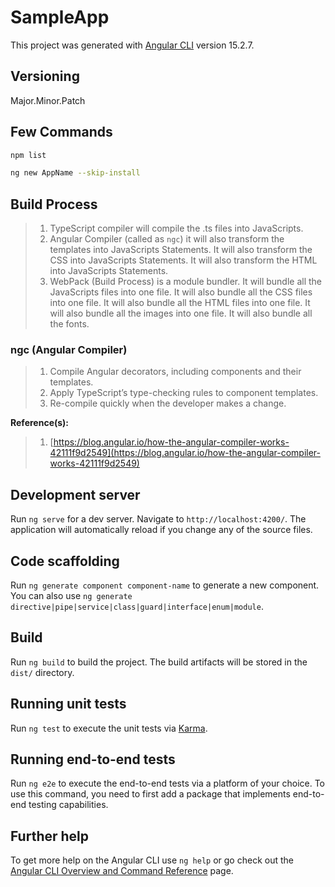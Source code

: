 # SampleApp

This project was generated with [Angular CLI](https://github.com/angular/angular-cli) version 15.2.7.

## Versioning

Major.Minor.Patch

## Few Commands

```bash
npm list

ng new AppName --skip-install
```

## Build Process

> 1. TypeScript compiler will compile the .ts files into JavaScripts.
> 1. Angular Compiler (called as `ngc`) it will also transform the templates into JavaScripts Statements. It will also transform the CSS into JavaScripts Statements. It will also transform the HTML into JavaScripts Statements.
> 1. WebPack (Build Process) is a module bundler. It will bundle all the JavaScripts files into one file. It will also bundle all the CSS files into one file. It will also bundle all the HTML files into one file. It will also bundle all the images into one file. It will also bundle all the fonts.

### ngc (Angular Compiler)

> 1. Compile Angular decorators, including components and their templates.
> 1. Apply TypeScript’s type-checking rules to component templates.
> 1. Re-compile quickly when the developer makes a change.

**Reference(s):**

> 1. [https://blog.angular.io/how-the-angular-compiler-works-42111f9d2549](https://blog.angular.io/how-the-angular-compiler-works-42111f9d2549)

## Development server

Run `ng serve` for a dev server. Navigate to `http://localhost:4200/`. The application will automatically reload if you change any of the source files.

## Code scaffolding

Run `ng generate component component-name` to generate a new component. You can also use `ng generate directive|pipe|service|class|guard|interface|enum|module`.

## Build

Run `ng build` to build the project. The build artifacts will be stored in the `dist/` directory.

## Running unit tests

Run `ng test` to execute the unit tests via [Karma](https://karma-runner.github.io).

## Running end-to-end tests

Run `ng e2e` to execute the end-to-end tests via a platform of your choice. To use this command, you need to first add a package that implements end-to-end testing capabilities.

## Further help

To get more help on the Angular CLI use `ng help` or go check out the [Angular CLI Overview and Command Reference](https://angular.io/cli) page.
